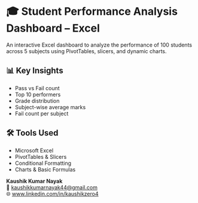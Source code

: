 # 🎓 Student Performance Analysis Dashboard – Excel

An interactive Excel dashboard to analyze the performance of 100 students across 5 subjects using PivotTables, slicers, and dynamic charts.

## 📊 Key Insights

- Pass vs Fail count  
- Top 10 performers  
- Grade distribution  
- Subject-wise average marks  
- Fail count per subject  

## 🛠 Tools Used

- Microsoft Excel  
- PivotTables & Slicers  
- Conditional Formatting  
- Charts & Basic Formulas  

**Kaushik Kumar Nayak**  
📧 kaushikkumarnayak44@gmail.com  
🌐 www.linkedin.com/in/kaushikzero4
